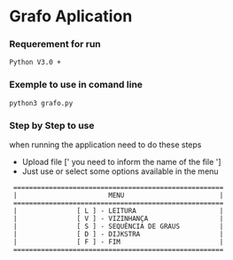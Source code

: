 # Grafo Aplication

### Requerement for run
    Python V3.0 +

### Exemple to use in comand line
    python3 grafo.py

### Step by Step to use
when running the application need to do these steps
* Upload file [' you need to inform the name of the file ']
* Just use or select some options available in the menu

```
 =====================================================
 |                       MENU                        |
 =====================================================
 |               [ L ] - LEITURA                     |
 |               [ V ] - VIZINHANÇA                  |
 |               [ S ] - SEQUÊNCIA DE GRAUS          |
 |               [ D ] - DIJKSTRA                    |
 |               [ F ] - FIM                         |
 =====================================================
```

